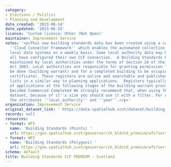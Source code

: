 ```yaml
---
category:
- Elections / Politics
- Planning and Development
date_created: '2023-06-14'
date_updated: '2023-06-15'
license: 'Custom licence: Other (Not Open)'
maintainer: Improvement Service
notes: '<p>This new building standards data has been created using a custom built
  ''Cloud Connector Framework'' which enables the automated collection of data from
  local data systems on a weekly basis. Some local authority data may be missing until
  all have configured their own CCF connection.  A Building Standards Register is
  maintained by local authorities under the terms of Section 24 of the Building (Scotland)
  Act 2003. Local authorities are responsible for granting permission for work to
  be done (building warrant) and for a completed building to be occupied (completion
  certificate). These registers are online and searchable and published as weekly
  lists in a similar way to planning applications.  Registers typically contain details
  of applications at the following stages of the building warrant process:  Received
  Decided Commenced Completed We strongly recommend that, when using the WFS for this
  dataset, because of it''s size you should use it with a filter. For example with
  the attributes ''local_authority'' and ''year''.</p>'
organization: Improvement Service
original_dataset_link: ' https://data.spatialhub.scot/dataset/building_standards_ccf_premium-is'
records: null
resources:
- format: WFS
  name: 'Building Standards (Points) '
  url: https://geo.spatialhub.scot/geoserver/sh_bldstd_premium/wfs?service=wfs&typeName=sh_bldstd_premium:pub_bldstdpnt_premium
- format: WFS
  name: 'Building Standards (Polygons) '
  url: https://geo.spatialhub.scot/geoserver/sh_bldstd_premium/wfs?service=wfs&typeName=sh_bldstd_premium:pub_bldstdpol_premium
schema: default
title: Building Standards CCF PREMIUM - Scotland
---
```

